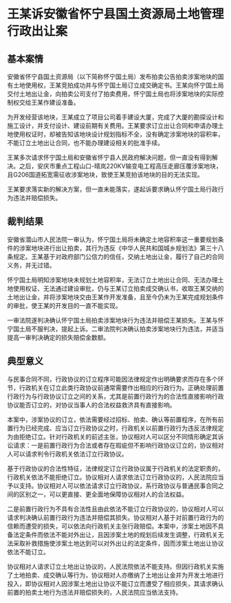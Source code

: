 # 王某诉安徽省怀宁县国土资源局土地管理行政出让案



## 基本案情

安徽省怀宁县国土资源局（以下简称怀宁国土局）发布拍卖公告拍卖涉案地块的国有土地使用权，王某竞拍成功并与怀宁国土局订立成交确定书。王某向怀宁国土局交付土地出让金，向拍卖公司支付了拍卖费用，怀宁国土局也将涉案地块的实际控制权交给王某作建设准备。

为开发经营该地块，王某成立了项目公司着手建设大厦，完成了大厦的勘探设计和施工设计，并支付设计、建设前期有关费用。王某要求订立出让合同和申请办理土地使用权证时，却被告知该地块设计规划指标不全，没有确定涉案地块的容积率，不能订立土地出让合同，也不能办理建设相关的批准手续。

王某多次请求怀宁国土局和安徽省怀宁县人民政府解决问题，但一直没有得到解决。之后，安庆市重点工程山口-晴岚220KV输变电工程高压走廊压覆涉案地块，且G206国道拓宽需征收涉案地块，致使王某竞拍该地块的目的无法实现。

王某要求落实新的解决方案，但一直未能落实，遂起诉要求确认怀宁国土局行政行为违法并赔偿损失。

## 裁判结果

安徽省潜山市人民法院一审认为，怀宁国土局将未确定土地容积率这一重要规划条件的涉案地块进行出让拍卖，其行为违反《中华人民共和国城乡规划法》第三十八条规定。王某基于对政府部门公信力的信任，交纳土地出让金，履行了自己的合同义务，并无过错。

怀宁国土局明知涉案地块未规划土地容积率，无法订立土地出让合同、无法办理土地使用权证、无法通过建设审批，仍与王某订立拍卖成交确认书，收取王某交纳的土地出让金，并将涉案地块交由王某作开发准备，且至今仍未为王某完成规划条件的审批，使王某的开发目的一直不能实现。

一审法院遂判决确认怀宁国土局拍卖涉案地块行为违法并赔偿王某损失。王某与怀宁国土局不服判决，提起上诉。二审法院判决确认拍卖涉案地块行为违法，并适当提高一审判决确定的损失赔偿金数额。

## 典型意义

与民事合同不同，行政协议的订立程序可能因法律规定作出明确要求而存在多个环节，行政机关在订立此类行政协议前通常需要作出相应的行政行为。正确处理前置行政行为与行政协议订立之间的关系，尤其是前置行政行为的合法性直接影响行政协议能否订立的，对协议当事人的合法权益救济具有直接影响。

本案中，涉案协议的订立，依法需要经过招标、拍卖、确认等前置程序，在所有前置行为已经完成、应当订立行政协议之时，行政机关以前置行政行为违反法律规定为由拒绝订立。针对行政机关的前述主张，协议相对人可以区分不同情形确定其诉讼请求：一是前置行政行为合法或者存在瑕疵但不影响行政协议订立的，协议相对人可以请求判令行政机关依法订立行政协议。

基于行政协议的合法性特征，法律规定订立行政协议属于行政机关的法定职责的，行政机关依法不能拒绝订立。协议相对人请求依法订立行政协议的，人民法院应当予以支持。协议相对人可以依法请求订立行政协议，系行政协议与普通民事合同之间的区别之一，可以更直接、更全面地保障协议相对人的合法权益。

二是前置行政行为不具有合法性且由此依法不能订立行政协议的，协议相对人可以请求判决确认前置行政行为违法并赔偿其损失。协议相对人基于对前置行政行为的信赖而遭受的损失，可以依法向行政机关主张行政赔偿。本案中，涉案土地因不具备法定条件而依法不能对外出让，且因涉案土地的规划后续发生调整，行政机关无法采取补救措施使涉案土地达到可以对外出让的法定条件，因而涉案土地出让协议依法不能订立。

协议相对人请求订立土地出让协议的，人民法院依法不能支持。但因行政机关实施了土地拍卖、成交确认等行为，协议相对人亦缴纳了土地出让金并为开发土地进行投入，即协议相对人因涉案土地出让协议不能订立而遭受了相应损失，其请求确认前置的拍卖土地行为违法并赔偿损失的，人民法院应当依法支持。